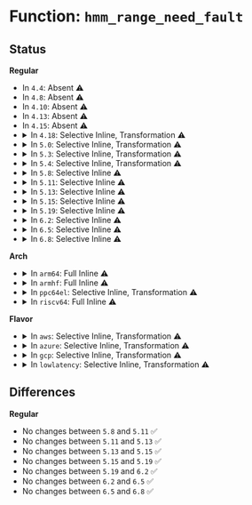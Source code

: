 # Function: <code>hmm_range_need_fault</code>

## Status
<b>Regular</b>
<ul>
<li>
In <code>4.4</code>: Absent ⚠️
</li>
<li>
In <code>4.8</code>: Absent ⚠️
</li>
<li>
In <code>4.10</code>: Absent ⚠️
</li>
<li>
In <code>4.13</code>: Absent ⚠️
</li>
<li>
In <code>4.15</code>: Absent ⚠️
</li>
<li>
<details>
<summary>In <code>4.18</code>: Selective Inline, Transformation ⚠️</summary>

**Collision:** Unique Static

**Inline:** Selective

**Transformation:** True

**Instances:**

```
In mm/hmm.c (ffffffff81293256)
Location: mm/hmm.c:404
Inline: True
Inline callers:
  - mm/hmm.c:hmm_vma_walk_pmd
  - mm/hmm.c:hmm_vma_walk_hole
Direct callers:
  - mm/hmm.c:hmm_vma_walk_pmd
  - mm/hmm.c:hmm_vma_walk_hole
```
**Symbols:**

```
ffffffff81292920-ffffffff812929b8: hmm_range_need_fault.part.17 (STB_LOCAL)
```
</details>
</li>
<li>
<details>
<summary>In <code>5.0</code>: Selective Inline, Transformation ⚠️</summary>

**Collision:** Unique Static

**Inline:** Selective

**Transformation:** True

**Instances:**

```
In mm/hmm.c (ffffffff812a76c2)
Location: mm/hmm.c:422
Inline: True
Inline callers:
  - mm/hmm.c:hmm_vma_walk_pmd
  - mm/hmm.c:hmm_vma_walk_pmd
  - mm/hmm.c:hmm_vma_walk_hole
Direct callers:
  - mm/hmm.c:hmm_vma_walk_pmd
  - mm/hmm.c:hmm_vma_walk_pmd
  - mm/hmm.c:hmm_vma_walk_hole
```
**Symbols:**

```
ffffffff812a7320-ffffffff812a73b8: hmm_range_need_fault.part.13 (STB_LOCAL)
```
</details>
</li>
<li>
<details>
<summary>In <code>5.3</code>: Selective Inline, Transformation ⚠️</summary>

**Collision:** Unique Static

**Inline:** Selective

**Transformation:** True

**Instances:**

```
In mm/hmm.c (ffffffff812c4ed8)
Location: mm/hmm.c:414
Inline: True
Inline callers:
  - mm/hmm.c:hmm_vma_walk_pud
  - mm/hmm.c:hmm_vma_walk_pmd
  - mm/hmm.c:hmm_vma_walk_pmd
  - mm/hmm.c:hmm_vma_walk_hole
Direct callers:
  - mm/hmm.c:hmm_vma_walk_pud
  - mm/hmm.c:hmm_vma_walk_pmd
  - mm/hmm.c:hmm_vma_walk_pmd
  - mm/hmm.c:hmm_vma_walk_hole
```
**Symbols:**

```
ffffffff812c3810-ffffffff812c38c7: hmm_range_need_fault.part.0 (STB_LOCAL)
```
</details>
</li>
<li>
<details>
<summary>In <code>5.4</code>: Selective Inline, Transformation ⚠️</summary>

**Collision:** Unique Static

**Inline:** Selective

**Transformation:** True

**Instances:**

```
In mm/hmm.c (ffffffff812d6888)
Location: mm/hmm.c:357
Inline: True
Inline callers:
  - mm/hmm.c:hmm_vma_walk_pud
  - mm/hmm.c:hmm_vma_walk_pmd
  - mm/hmm.c:hmm_vma_walk_pmd
  - mm/hmm.c:hmm_vma_walk_hole
Direct callers:
  - mm/hmm.c:hmm_vma_walk_pud
  - mm/hmm.c:hmm_vma_walk_pmd
  - mm/hmm.c:hmm_vma_walk_pmd
  - mm/hmm.c:hmm_vma_walk_hole
```
**Symbols:**

```
ffffffff812d5840-ffffffff812d58f7: hmm_range_need_fault.part.0 (STB_LOCAL)
```
</details>
</li>
<li>
<details>
<summary>In <code>5.8</code>: Selective Inline ⚠️</summary>

```c
unsigned int hmm_range_need_fault(const struct hmm_vma_walk *hmm_vma_walk, const long unsigned int *hmm_pfns, long unsigned int npages, long unsigned int cpu_flags);
```

**Collision:** Unique Static

**Inline:** Selective

**Transformation:** False

**Instances:**

```
In mm/hmm.c (ffffffff8130abd0)
Location: mm/hmm.c:118
Inline: True
Direct callers:
  - mm/hmm.c:hmm_vma_walk_test
  - mm/hmm.c:hmm_vma_walk_pud
  - mm/hmm.c:hmm_vma_walk_pmd
  - mm/hmm.c:hmm_vma_walk_pmd
  - mm/hmm.c:hmm_vma_walk_pmd
  - mm/hmm.c:hmm_vma_handle_pmd
  - mm/hmm.c:hmm_vma_walk_hole
```
**Symbols:**

```
ffffffff8130abd0-ffffffff8130ac4e: hmm_range_need_fault (STB_LOCAL)
```
</details>
</li>
<li>
<details>
<summary>In <code>5.11</code>: Selective Inline ⚠️</summary>

```c
unsigned int hmm_range_need_fault(const struct hmm_vma_walk *hmm_vma_walk, const long unsigned int *hmm_pfns, long unsigned int npages, long unsigned int cpu_flags);
```

**Collision:** Unique Static

**Inline:** Selective

**Transformation:** False

**Instances:**

```
In mm/hmm.c (ffffffff81316aa0)
Location: mm/hmm.c:119
Inline: True
Direct callers:
  - mm/hmm.c:hmm_vma_walk_test
  - mm/hmm.c:hmm_vma_walk_pud
  - mm/hmm.c:hmm_vma_walk_pmd
  - mm/hmm.c:hmm_vma_walk_pmd
  - mm/hmm.c:hmm_vma_walk_pmd
  - mm/hmm.c:hmm_vma_handle_pmd
  - mm/hmm.c:hmm_vma_walk_hole
```
**Symbols:**

```
ffffffff81316aa0-ffffffff81316b1e: hmm_range_need_fault (STB_LOCAL)
```
</details>
</li>
<li>
<details>
<summary>In <code>5.13</code>: Selective Inline ⚠️</summary>

```c
unsigned int hmm_range_need_fault(const struct hmm_vma_walk *hmm_vma_walk, const long unsigned int *hmm_pfns, long unsigned int npages, long unsigned int cpu_flags);
```

**Collision:** Unique Static

**Inline:** Selective

**Transformation:** False

**Instances:**

```
In mm/hmm.c (ffffffff8131ccf0)
Location: mm/hmm.c:119
Inline: True
Direct callers:
  - mm/hmm.c:hmm_vma_walk_test
  - mm/hmm.c:hmm_vma_walk_pud
  - mm/hmm.c:hmm_vma_walk_pmd
  - mm/hmm.c:hmm_vma_walk_pmd
  - mm/hmm.c:hmm_vma_walk_pmd
  - mm/hmm.c:hmm_vma_walk_pmd
  - mm/hmm.c:hmm_vma_walk_hole
```
**Symbols:**

```
ffffffff8131ccf0-ffffffff8131cd6c: hmm_range_need_fault (STB_LOCAL)
```
</details>
</li>
<li>
<details>
<summary>In <code>5.15</code>: Selective Inline ⚠️</summary>

```c
unsigned int hmm_range_need_fault(const struct hmm_vma_walk *hmm_vma_walk, const long unsigned int *hmm_pfns, long unsigned int npages, long unsigned int cpu_flags);
```

**Collision:** Unique Static

**Inline:** Selective

**Transformation:** False

**Instances:**

```
In mm/hmm.c (ffffffff8136a030)
Location: mm/hmm.c:121
Inline: True
Direct callers:
  - mm/hmm.c:hmm_vma_walk_test
  - mm/hmm.c:hmm_vma_walk_pud
  - mm/hmm.c:hmm_vma_walk_pmd
  - mm/hmm.c:hmm_vma_walk_pmd
  - mm/hmm.c:hmm_vma_walk_pmd
  - mm/hmm.c:hmm_vma_walk_pmd
  - mm/hmm.c:hmm_vma_walk_hole
```
**Symbols:**

```
ffffffff8136a030-ffffffff8136a0ac: hmm_range_need_fault (STB_LOCAL)
```
</details>
</li>
<li>
<details>
<summary>In <code>5.19</code>: Selective Inline ⚠️</summary>

```c
unsigned int hmm_range_need_fault(const struct hmm_vma_walk *hmm_vma_walk, const long unsigned int *hmm_pfns, long unsigned int npages, long unsigned int cpu_flags);
```

**Collision:** Unique Static

**Inline:** Selective

**Transformation:** False

**Instances:**

```
In mm/hmm.c (ffffffff813e7e50)
Location: mm/hmm.c:121
Inline: True
Direct callers:
  - mm/hmm.c:hmm_vma_walk_test
  - mm/hmm.c:hmm_vma_walk_pud
  - mm/hmm.c:hmm_vma_walk_pmd
  - mm/hmm.c:hmm_vma_walk_pmd
  - mm/hmm.c:hmm_vma_walk_pmd
  - mm/hmm.c:hmm_vma_walk_pmd
  - mm/hmm.c:hmm_vma_walk_hole
```
**Symbols:**

```
ffffffff813e7e50-ffffffff813e7ef8: hmm_range_need_fault (STB_LOCAL)
```
</details>
</li>
<li>
<details>
<summary>In <code>6.2</code>: Selective Inline ⚠️</summary>

```c
unsigned int hmm_range_need_fault(const struct hmm_vma_walk *hmm_vma_walk, const long unsigned int *hmm_pfns, long unsigned int npages, long unsigned int cpu_flags);
```

**Collision:** Unique Static

**Inline:** Selective

**Transformation:** False

**Instances:**

```
In mm/hmm.c (ffffffff8146fd30)
Location: mm/hmm.c:121
Inline: True
Direct callers:
  - mm/hmm.c:hmm_vma_walk_test
  - mm/hmm.c:hmm_vma_walk_pud
  - mm/hmm.c:hmm_vma_walk_pmd
  - mm/hmm.c:hmm_vma_walk_pmd
  - mm/hmm.c:hmm_vma_walk_pmd
  - mm/hmm.c:hmm_vma_walk_pmd
  - mm/hmm.c:hmm_vma_walk_hole
```
**Symbols:**

```
ffffffff8146fd30-ffffffff8146fdd8: hmm_range_need_fault (STB_LOCAL)
```
</details>
</li>
<li>
<details>
<summary>In <code>6.5</code>: Selective Inline ⚠️</summary>

```c
unsigned int hmm_range_need_fault(const struct hmm_vma_walk *hmm_vma_walk, const long unsigned int *hmm_pfns, long unsigned int npages, long unsigned int cpu_flags);
```

**Collision:** Unique Static

**Inline:** Selective

**Transformation:** False

**Instances:**

```
In mm/hmm.c (ffffffff814a4510)
Location: mm/hmm.c:121
Inline: True
Direct callers:
  - mm/hmm.c:hmm_vma_walk_test
  - mm/hmm.c:hmm_vma_walk_pud
  - mm/hmm.c:hmm_vma_walk_pmd
  - mm/hmm.c:hmm_vma_walk_pmd
  - mm/hmm.c:hmm_vma_walk_pmd
  - mm/hmm.c:hmm_vma_walk_pmd
  - mm/hmm.c:hmm_vma_walk_hole
```
**Symbols:**

```
ffffffff814a4510-ffffffff814a45a2: hmm_range_need_fault (STB_LOCAL)
```
</details>
</li>
<li>
<details>
<summary>In <code>6.8</code>: Selective Inline ⚠️</summary>

```c
unsigned int hmm_range_need_fault(const struct hmm_vma_walk *hmm_vma_walk, const long unsigned int *hmm_pfns, long unsigned int npages, long unsigned int cpu_flags);
```

**Collision:** Unique Static

**Inline:** Selective

**Transformation:** False

**Instances:**

```
In mm/hmm.c (ffffffff814d5350)
Location: mm/hmm.c:121
Inline: True
Direct callers:
  - mm/hmm.c:hmm_vma_walk_test
  - mm/hmm.c:hmm_vma_walk_pud
  - mm/hmm.c:hmm_vma_walk_pmd
  - mm/hmm.c:hmm_vma_walk_pmd
  - mm/hmm.c:hmm_vma_walk_pmd
  - mm/hmm.c:hmm_vma_handle_pmd
  - mm/hmm.c:hmm_vma_walk_hole
```
**Symbols:**

```
ffffffff814d5350-ffffffff814d53e2: hmm_range_need_fault (STB_LOCAL)
```
</details>
</li>
</ul>
<b>Arch</b>
<ul>
<li>
<details>
<summary>In <code>arm64</code>: Full Inline ⚠️</summary>

**Collision:** Unique Static

**Inline:** Full

**Transformation:** False

**Instances:**

```
In mm/hmm.c (ffff80001037b558)
Location: mm/hmm.c:357
Inline: True
Inline callers:
  - mm/hmm.c:hmm_vma_walk_pmd
  - mm/hmm.c:hmm_vma_walk_pmd
  - mm/hmm.c:hmm_vma_walk_hole
  - mm/hmm.c:hmm_vma_walk_hole
```
</details>
</li>
<li>
<details>
<summary>In <code>armhf</code>: Full Inline ⚠️</summary>

**Collision:** Unique Static

**Inline:** Full

**Transformation:** False

**Instances:**

```
In mm/hmm.c (c05662c0)
Location: mm/hmm.c:357
Inline: True
Inline callers:
  - mm/hmm.c:hmm_vma_walk_hole
  - mm/hmm.c:hmm_vma_walk_hole
```
</details>
</li>
<li>
<details>
<summary>In <code>ppc64el</code>: Selective Inline, Transformation ⚠️</summary>

**Collision:** Unique Static

**Inline:** Selective

**Transformation:** True

**Instances:**

```
In mm/hmm.c (c000000000470740)
Location: mm/hmm.c:357
Inline: True
Inline callers:
  - mm/hmm.c:hmm_vma_walk_pmd
  - mm/hmm.c:hmm_vma_walk_pmd
  - mm/hmm.c:hmm_vma_walk_hole
Direct callers:
  - mm/hmm.c:hmm_vma_walk_pmd
  - mm/hmm.c:hmm_vma_walk_pmd
  - mm/hmm.c:hmm_vma_walk_pmd
  - mm/hmm.c:hmm_vma_walk_hole
```
**Symbols:**

```
c00000000046f820-c00000000046f954: hmm_range_need_fault.part.0 (STB_LOCAL)
```
</details>
</li>
<li>
<details>
<summary>In <code>riscv64</code>: Full Inline ⚠️</summary>

**Collision:** Unique Static

**Inline:** Full

**Transformation:** False

**Instances:**

```
In mm/hmm.c (ffffffe000251e7a)
Location: mm/hmm.c:357
Inline: True
Inline callers:
  - mm/hmm.c:hmm_vma_walk_hole
  - mm/hmm.c:hmm_vma_walk_hole
```
</details>
</li>
</ul>
<b>Flavor</b>
<ul>
<li>
<details>
<summary>In <code>aws</code>: Selective Inline, Transformation ⚠️</summary>

**Collision:** Unique Static

**Inline:** Selective

**Transformation:** True

**Instances:**

```
In mm/hmm.c (ffffffff812cee68)
Location: mm/hmm.c:357
Inline: True
Inline callers:
  - mm/hmm.c:hmm_vma_walk_pud
  - mm/hmm.c:hmm_vma_walk_pmd
  - mm/hmm.c:hmm_vma_walk_pmd
  - mm/hmm.c:hmm_vma_walk_hole
Direct callers:
  - mm/hmm.c:hmm_vma_walk_pud
  - mm/hmm.c:hmm_vma_walk_pmd
  - mm/hmm.c:hmm_vma_walk_pmd
  - mm/hmm.c:hmm_vma_walk_hole
```
**Symbols:**

```
ffffffff812cde20-ffffffff812cded7: hmm_range_need_fault.part.0 (STB_LOCAL)
```
</details>
</li>
<li>
<details>
<summary>In <code>azure</code>: Selective Inline, Transformation ⚠️</summary>

**Collision:** Unique Static

**Inline:** Selective

**Transformation:** True

**Instances:**

```
In mm/hmm.c (ffffffff812bfafb)
Location: mm/hmm.c:357
Inline: True
Inline callers:
  - mm/hmm.c:hmm_vma_walk_pud
  - mm/hmm.c:hmm_vma_walk_pmd
  - mm/hmm.c:hmm_vma_walk_pmd
  - mm/hmm.c:hmm_vma_walk_hole
Direct callers:
  - mm/hmm.c:hmm_vma_walk_pud
  - mm/hmm.c:hmm_vma_walk_pmd
  - mm/hmm.c:hmm_vma_walk_pmd
  - mm/hmm.c:hmm_vma_walk_hole
```
**Symbols:**

```
ffffffff812bec90-ffffffff812bed47: hmm_range_need_fault.part.0 (STB_LOCAL)
```
</details>
</li>
<li>
<details>
<summary>In <code>gcp</code>: Selective Inline, Transformation ⚠️</summary>

**Collision:** Unique Static

**Inline:** Selective

**Transformation:** True

**Instances:**

```
In mm/hmm.c (ffffffff812ccc78)
Location: mm/hmm.c:357
Inline: True
Inline callers:
  - mm/hmm.c:hmm_vma_walk_pud
  - mm/hmm.c:hmm_vma_walk_pmd
  - mm/hmm.c:hmm_vma_walk_pmd
  - mm/hmm.c:hmm_vma_walk_hole
Direct callers:
  - mm/hmm.c:hmm_vma_walk_pud
  - mm/hmm.c:hmm_vma_walk_pmd
  - mm/hmm.c:hmm_vma_walk_pmd
  - mm/hmm.c:hmm_vma_walk_hole
```
**Symbols:**

```
ffffffff812cbc30-ffffffff812cbce7: hmm_range_need_fault.part.0 (STB_LOCAL)
```
</details>
</li>
<li>
<details>
<summary>In <code>lowlatency</code>: Selective Inline, Transformation ⚠️</summary>

**Collision:** Unique Static

**Inline:** Selective

**Transformation:** True

**Instances:**

```
In mm/hmm.c (ffffffff812dda08)
Location: mm/hmm.c:357
Inline: True
Inline callers:
  - mm/hmm.c:hmm_vma_walk_pud
  - mm/hmm.c:hmm_vma_walk_pmd
  - mm/hmm.c:hmm_vma_walk_pmd
  - mm/hmm.c:hmm_vma_walk_hole
Direct callers:
  - mm/hmm.c:hmm_vma_walk_pud
  - mm/hmm.c:hmm_vma_walk_pmd
  - mm/hmm.c:hmm_vma_walk_pmd
  - mm/hmm.c:hmm_vma_walk_hole
```
**Symbols:**

```
ffffffff812dc990-ffffffff812dca47: hmm_range_need_fault.part.0 (STB_LOCAL)
```
</details>
</li>
</ul>

## Differences
<b>Regular</b>
<ul>
<li>
No changes between <code>5.8</code> and <code>5.11</code> ✅
</li>
<li>
No changes between <code>5.11</code> and <code>5.13</code> ✅
</li>
<li>
No changes between <code>5.13</code> and <code>5.15</code> ✅
</li>
<li>
No changes between <code>5.15</code> and <code>5.19</code> ✅
</li>
<li>
No changes between <code>5.19</code> and <code>6.2</code> ✅
</li>
<li>
No changes between <code>6.2</code> and <code>6.5</code> ✅
</li>
<li>
No changes between <code>6.5</code> and <code>6.8</code> ✅
</li>
</ul>
